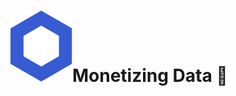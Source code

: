 # <span class="flex"> <img src="/chainlink-symbol-blue.svg" class="w-8 mr-4" />Monetizing Data 🤑</span>
